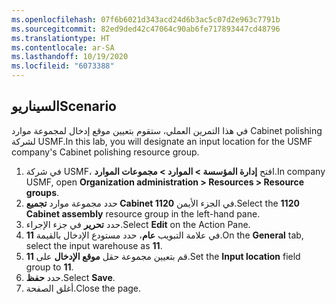 ```yaml
---
ms.openlocfilehash: 07f6b6021d343acd24d6b3ac5c07d2e963c7791b
ms.sourcegitcommit: 82ed9ded42c47064c90ab6fe717893447cd48796
ms.translationtype: HT
ms.contentlocale: ar-SA
ms.lasthandoff: 10/19/2020
ms.locfileid: "6073388"
---
```


## <a name="scenario"></a><span data-ttu-id="00190-101">السيناريو</span><span class="sxs-lookup"><span data-stu-id="00190-101">Scenario</span></span>
<span data-ttu-id="00190-102">في هذا التمرين العملي، ستقوم بتعيين موقع إدخال لمجموعة موارد Cabinet polishing لشركة USMF.</span><span class="sxs-lookup"><span data-stu-id="00190-102">In this lab, you will designate an input location for the USMF company's Cabinet polishing resource group.</span></span>


1.  <span data-ttu-id="00190-103">في شركة USMF، افتح **إدارة المؤسسة > الموارد > مجموعات الموارد**.</span><span class="sxs-lookup"><span data-stu-id="00190-103">In company USMF, open **Organization administration > Resources > Resource  groups**.</span></span>
2.  <span data-ttu-id="00190-104">حدد مجموعة موارد **تجميع Cabinet 1120** في الجزء الأيمن.</span><span class="sxs-lookup"><span data-stu-id="00190-104">Select the **1120 Cabinet assembly** resource group in the left-hand pane.</span></span>
3.  <span data-ttu-id="00190-105">حدد **تحرير** في جزء الإجراء.</span><span class="sxs-lookup"><span data-stu-id="00190-105">Select **Edit** on the Action Pane.</span></span>
4.  <span data-ttu-id="00190-106">في علامة التبويب **عام**، حدد مستودع الإدخال بالقيمة **11**.</span><span class="sxs-lookup"><span data-stu-id="00190-106">On the **General** tab, select the input warehouse as **11**.</span></span> 
5.  <span data-ttu-id="00190-107">قم بتعيين مجموعة حقل **موقع الإدخال** على **11**.</span><span class="sxs-lookup"><span data-stu-id="00190-107">Set the **Input location** field group to **11**.</span></span>
6.  <span data-ttu-id="00190-108">حدد **حفظ**.</span><span class="sxs-lookup"><span data-stu-id="00190-108">Select **Save**.</span></span>
7.  <span data-ttu-id="00190-109">أغلق الصفحة.</span><span class="sxs-lookup"><span data-stu-id="00190-109">Close the page.</span></span>
